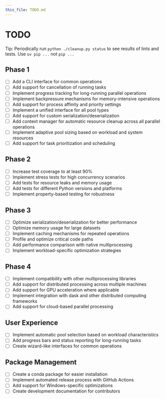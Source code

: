 ```yaml
---
this_file: TODO.md
---
```


# TODO

Tip: Periodically run `python ./cleanup.py status` to see results of lints and tests. Use `uv pip ...` not `pip ...`


## Phase 1

- [ ] Add a CLI interface for common operations
- [ ] Add support for cancellation of running tasks
- [ ] Implement progress tracking for long-running parallel operations
- [ ] Implement backpressure mechanisms for memory-intensive operations
- [ ] Add support for process affinity and priority settings
- [ ] Implement a unified interface for all pool types
- [ ] Add support for custom serialization/deserialization
- [ ] Add context manager for automatic resource cleanup across all parallel operations
- [ ] Implement adaptive pool sizing based on workload and system resources
- [ ] Add support for task prioritization and scheduling

## Phase 2

- [ ] Increase test coverage to at least 90%
- [ ] Implement stress tests for high concurrency scenarios
- [ ] Add tests for resource leaks and memory usage
- [ ] Add tests for different Python versions and platforms
- [ ] Implement property-based testing for robustness

## Phase 3

- [ ] Optimize serialization/deserialization for better performance
- [ ] Optimize memory usage for large datasets
- [ ] Implement caching mechanisms for repeated operations
- [ ] Profile and optimize critical code paths
- [ ] Add performance comparison with native multiprocessing
- [ ] Implement workload-specific optimization strategies

## Phase 4

- [ ] Implement compatibility with other multiprocessing libraries
- [ ] Add support for distributed processing across multiple machines
- [ ] Add support for GPU acceleration where applicable
- [ ] Implement integration with dask and other distributed computing frameworks
- [ ] Add support for cloud-based parallel processing

## User Experience

- [ ] Implement automatic pool selection based on workload characteristics
- [ ] Add progress bars and status reporting for long-running tasks
- [ ] Create wizard-like interfaces for common operations

## Package Management

- [ ] Create a conda package for easier installation
- [ ] Implement automated release process with GitHub Actions
- [ ] Add support for Windows-specific optimizations
- [ ] Create development documentation for contributors
